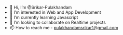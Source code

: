 - 👋 Hi, I’m @Srikar-Pulakhandam
- 👀 I’m interested in Web and App Development
- 🌱 I’m currently learning Javascript
- 💞️ I’m looking to collaborate on Realtime projects
- 📫 How to reach me - pulakhandamsrikar1@gmail.com

<!---
Srikar-Pulakhandam/Srikar-Pulakhandam is a ✨ special ✨ repository because its `README.md` (this file) appears on your GitHub profile.
You can click the Preview link to take a look at your changes.
--->
